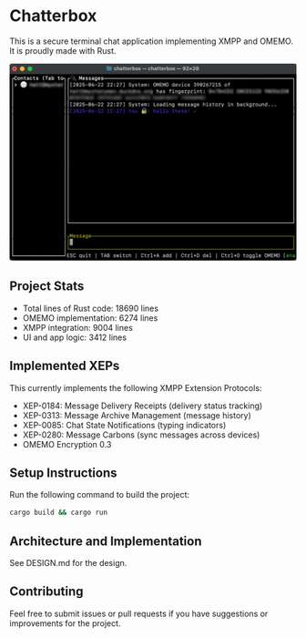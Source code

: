 # Chatterbox

This is a secure terminal chat application
implementing XMPP and OMEMO. It is proudly made with Rust.

![chatterbox](.github/chatterbox.png)

## Project Stats

- Total lines of Rust code: 18690 lines
- OMEMO implementation: 6274 lines
- XMPP integration: 9004 lines
- UI and app logic: 3412 lines

## Implemented XEPs

This currently implements the following XMPP Extension Protocols:

- XEP-0184: Message Delivery Receipts (delivery status tracking)
- XEP-0313: Message Archive Management (message history)
- XEP-0085: Chat State Notifications (typing indicators)
- XEP-0280: Message Carbons (sync messages across devices)
- OMEMO Encryption 0.3


## Setup Instructions

Run the following command to build the project:

   ```bash
   cargo build && cargo run
   ```

## Architecture and Implementation

See DESIGN.md for the design.

## Contributing

Feel free to submit issues or pull requests if you have suggestions or improvements for the project.
